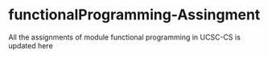 # functionalProgramming-Assingment

All the assignments of module functional programming in UCSC-CS is updated here
